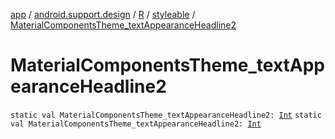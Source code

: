 [app](../../../index.md) / [android.support.design](../../index.md) / [R](../index.md) / [styleable](index.md) / [MaterialComponentsTheme_textAppearanceHeadline2](./-material-components-theme_text-appearance-headline2.md)

# MaterialComponentsTheme_textAppearanceHeadline2

`static val MaterialComponentsTheme_textAppearanceHeadline2: `[`Int`](https://kotlinlang.org/api/latest/jvm/stdlib/kotlin/-int/index.html)
`static val MaterialComponentsTheme_textAppearanceHeadline2: `[`Int`](https://kotlinlang.org/api/latest/jvm/stdlib/kotlin/-int/index.html)
